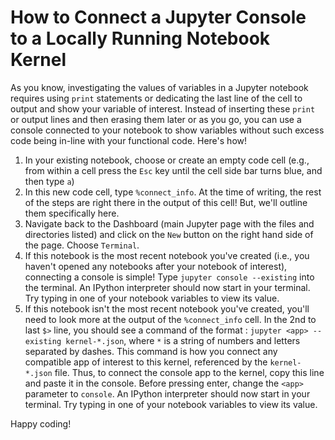 # How to Connect a Jupyter Console to a Locally Running Notebook Kernel

As you know, investigating the values of variables in a Jupyter notebook requires using `print` statements or dedicating the last line of the cell to output and show your variable of interest.  Instead of inserting these `print` or output lines and then erasing them later or as you go, you can use a console connected to your notebook to show variables without such excess code being in-line with your functional code.  Here's how!

1. In your existing notebook, choose or create an empty code cell (e.g., from within a cell press the `Esc` key until the cell side bar turns blue, and then type `a`)
2. In this new code cell, type `%connect_info`.  At the time of writing, the rest of the steps are right there in the output of this cell!  But, we'll outline them specifically here.
3. Navigate back to the Dashboard (main Jupyter page with the files and directories listed) and click on the `New` button on the right hand side of the page.  Choose `Terminal`.
4.  If this notebook is the most recent notebook you've created (i.e., you haven't opened any notebooks after your notebook of interest), connecting a console is simple!  Type `jupyter console --existing` into the terminal.  An IPython interpreter should now start in your terminal.  Try typing in one of your notebook variables to view its value.
5.  If this notebook isn't the most recent notebook you've created, you'll need to look more at the output of the `%connect_info` cell.  In the 2nd to last `$>` line, you should see a command of the format : `jupyter <app> --existing kernel-*.json`, where `*` is a string of numbers and letters separated by dashes.  This command is how you connect any compatible app of interest to this kernel, referenced by the `kernel-*.json` file.  Thus, to connect the console app to the kernel, copy this line and paste it in the console.  Before pressing enter, change the `<app>` parameter to `console`.  An IPython interpreter should now start in your terminal.  Try typing in one of your notebook variables to view its value.

Happy coding!
